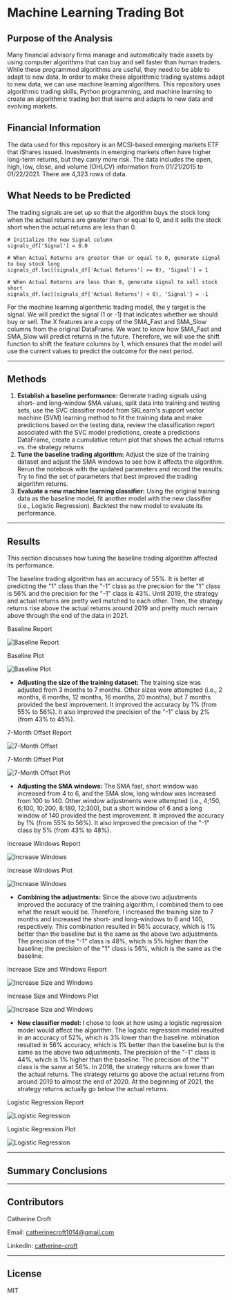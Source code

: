 # Machine Learning Trading Bot

## Purpose of the Analysis
Many financial advisory firms manage and automatically trade assets by using computer algorithms that can buy and sell faster than human traders. While these programmed algorithms are useful, they need to be able to adapt to new data. In order to make these algorithmic trading systems adapt to new data, we can use machine learning algorithms. This repository uses algorithmic trading skills, Python programming, and machine learning to create an algorithmic trading bot that learns and adapts to new data and evolving markets.  

## Financial Information 
The data used for this repository is an MCSI-based emerging markets ETF that iShares issued. Investments in emerging markets often have higher long-term returns, but they carry more risk. The data includes the open, high, low, close, and volume (OHLCV) information from 01/21/2015 to 01/22/2021. There are 4,323 rows of data. 

## What Needs to be Predicted
The trading signals are set up so that the algorithm buys the stock long when the actual returns are greater than or equal to 0, and it sells the stock short when the actual returns are less than 0. 
```
# Initialize the new Signal column
signals_df['Signal'] = 0.0

# When Actual Returns are greater than or equal to 0, generate signal to buy stock long
signals_df.loc[(signals_df['Actual Returns'] >= 0), 'Signal'] = 1

# When Actual Returns are less than 0, generate signal to sell stock short
signals_df.loc[(signals_df['Actual Returns'] < 0), 'Signal'] = -1
```

For the machine learning algorithmic trading model, the y target is the signal. We will predict the signal (1 or -1) that indicates whether we should buy or sell. The X features are a copy of the SMA_Fast and SMA_Slow columns from the original DataFrame. We want to know how SMA_Fast and SMA_Slow will predict returns in the future. Therefore, we will use the shift function to shift the feature columns by 1, which ensures that the model will use the current values to predict the outcome for the next period.

---

## Methods 
1. **Establish a baseline performance:** Generate trading signals using short- and long-window SMA values, split data into training and testing sets, use the SVC classifier model from SKLearn's support vector machine (SVM) learning method to fit the training data and make predictions based on the testing data, review the classification report associated with the SVC model predictions, create a predictions DataFrame, create a cumulative return plot that shows the actual returns vs. the strategy returns
2. **Tune the baseline trading algorithm:** Adjust the size of the training dataset and adjust the SMA windows to see how it affects the algorithm. Rerun the notebook with the updated parameters and record the results. Try to find the  set of parameters that best improved the trading algorithm returns.
3. **Evaluate a new machine learning classifier:** Using the original training data as the baseline model, fit another model with the new classifier (i.e., Logistic Regression). Backtest the new model to evaluate its performance.

---

## Results 
This section discusses how tuning the baseline trading algorithm affected its performance. 

The baseline trading algorithm has an accuracy of 55%. It is better at predicting the "1" class than the "-1" class as the precision for the "1" class is 56% and the precision for the "-1" class is 43%. Until 2019, the strategy and actual returns are pretty well matched to each other. Then, the strategy returns rise above the actual returns around 2019 and pretty much remain above through the end of the data in 2021. 

Baseline Report

![Baseline Report](./Images/baseline_report.png)

Baseline Plot

![Baseline Plot](./Images/baseline_plot.png)

* **Adjusting the size of the training dataset:** The training size was adjusted from 3 months to 7 months. Other sizes were attempted (i.e., 2 months, 6 months, 12 months, 16 months, 20 months), but 7 months provided the best improvement. It improved the accuracy by 1% (from 55% to 56%). It also improved the precision of the "-1" class by 2% (from 43% to 45%).  

7-Month Offset Report

![7-Month Offset](./Images/7_month_report.png)

7-Month Offset Plot

![7-Month Offset Plot](./Images/7_month_plot.png)

* **Adjusting the SMA windows:** The SMA fast, short window was increased from 4 to 6, and the SMA slow, long window was increased from 100 to 140. Other window adjustments were attempted (i.e., 4;150, 6;100, 10;200, 8;180, 12;300), but a short window of 6 and a long window of 140 provided the best improvement. It improved the accuracy by 1% (from 55% to 56%). It also improved the precision of the "-1" class by 5% (from 43% to 48%).

Increase Windows Report

![Increase Windows](./Images/increase_windows_report.png)

Increase Windows Plot

![Increase Windows](./Images/increase_windows_plot.png)

* **Combining the adjustments:** Since the above two adjustments improved the accuracy of the training algorithm, I combined them to see what the result would be. Therefore, I increased the training size to 7 months and increased the short- and long-windows to 6 and 140, respectively. This combination resulted in 56% accuracy, which is 1% better than the baseline but is the same as the above two adjustments. The precision of the "-1" class is 48%, which is 5% higher than the baseline; the precision of the "1" class is 56%, which is the same as the baseline.  

Increase Size and Windows Report

![Increase Size and Windows](./Images/increase_windows_7_month_report.png)

Increase Size and Windows Plot

![Increase Size and Windows](./Images/increase_windows_and_7month_plot.png)

* **New classifier model:** I chose to look at how using a logistic regression model would affect the algorithm. The logistic regression model resulted in an accuracy of 52%, which is 3% lower than the baseline. mbination resulted in 56% accuracy, which is 1% better than the baseline but is the same as the above two adjustments. The precision of the "-1" class is 44%, which is 1% higher than the baseline. The precision of the "1" class is the same at 56%. In 2018, the strategy returns are lower than the actual returns. The strategy returns go above the actual returns from around 2019 to almost the end of 2020. At the beginning of 2021, the strategy returns actually go below the actual returns. 

Logistic Regression Report

![Logistic Regression](./Images/lr_report.png)

Logistic Regression Plot

![Logistic Regression](./Images/Logistic_regression_plot.png)

---

## Summary Conclusions

---

## Contributors 
Catherine Croft

Email: catherinecroft1014@gmail.com

LinkedIn: [catherine-croft](https://www.linkedin.com/in/catherine-croft-4715481aa/)

---

## License 
MIT